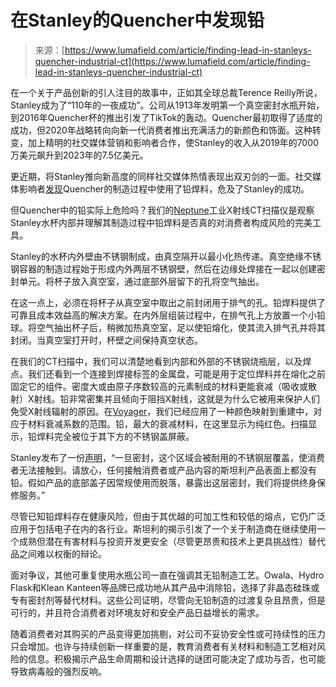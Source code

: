<!--yml

category: 未分类

date: 2024-05-27 15:03:22

-->

# 在Stanley的Quencher中发现铅

> 来源：[https://www.lumafield.com/article/finding-lead-in-stanleys-quencher-industrial-ct](https://www.lumafield.com/article/finding-lead-in-stanleys-quencher-industrial-ct)

在一个关于产品创新的引人注目的故事中，正如其全球总裁Terence Reilly所说，Stanley成为了“110年的一夜成功”。公司从1913年发明第一个真空密封水瓶开始，到2016年Quencher杯的推出引发了TikTok的轰动。Quencher最初取得了适度的成功，但2020年战略转向向新一代消费者推出充满活力的新颜色和饰面。这种转变，加上精明的社交媒体营销和影响者合作，使Stanley的收入从2019年的7000万美元飙升到2023年的7.5亿美元。

更近期，将Stanley推向新高度的同样社交媒体热情表现出双刃剑的一面。社交媒体影响者[发现](https://www.wired.com/story/stanley-cup-lead-soldering/)Quencher的制造过程中使用了铅焊料，危及了Stanley的成功。

但Quencher中的铅实际上危险吗？我们的[Neptune](https://www.lumafield.com/products/neptune-industrial-x-ray-ct-scanner)工业X射线CT扫描仪是观察Stanley水杯内部并理解其制造过程中铅焊料是否真的对消费者构成风险的完美工具。

Stanley的水杯内外壁由不锈钢制成，由真空隔开以最小化热传递。真空绝缘不锈钢容器的制造过程始于形成内外两层不锈钢壁，然后在边缘处焊接在一起以创建密封单元。将杯子放入真空室，通过底部外层留下的孔将空气抽出。

在这一点上，必须在将杯子从真空室中取出之前封闭用于排气的孔。铅焊料提供了可靠且成本效益高的解决方案。在内外层组装过程中，在排气孔上方放置一个小铅球。将空气抽出杯子后，稍微加热真空室，足以使铅熔化，使其流入排气孔并将其封闭。当真空室打开时，杯壁之间保持真空状态。

在我们的CT扫描中，我们可以清楚地看到内部和外部的不锈钢烧瓶层，以及焊点。我们还看到一个连接到焊接标签的金属盘，可能是用于定位焊料并在熔化之前固定它的组件。密度大或由原子序数较高的元素制成的材料更能衰减（吸收或散射）X射线。铅非常密集并且倾向于阻挡X射线，这就是为什么它被用来保护人们免受X射线辐射的原因。在[Voyager](https://www.lumafield.com/zh/products/voyager-ai-powered-cloud-analysis-software)，我们已经应用了一种颜色映射到重建中，对应于材料衰减系数的范围。铅，最大的衰减材料，在这里显示为纯红色。扫描显示，铅焊料完全被位于其下方的不锈钢盖屏蔽。

Stanley发布了一份[声明](https://support.stanley1913.com/zh-cn/support/solutions/articles/69000850923-stanley%E7%9A%84%E5%95%86%E5%93%81%E6%9C%89%E5%90%AB%E6%9C%89%E9%93%85%E5%90%97-)，“一旦密封，这个区域会被耐用的不锈钢层覆盖，使消费者无法接触到。请放心，任何接触消费者或产品内容的斯坦利产品表面上都没有铅。假如产品的底部盖子因常规使用而脱落，暴露出这层密封，我们将提供终身保修服务。”

尽管已知铅焊料存在健康风险，但由于其优越的可加工性和较低的熔点，它仍广泛应用于包括电子在内的各行业。斯坦利的揭示引发了一个关于制造商在继续使用一个成熟但潜在有害材料与投资开发更安全（尽管更昂贵和技术上更具挑战性）替代品之间难以权衡的辩论。

面对争议，其他可重复使用水瓶公司一直在强调其无铅制造工艺。Owala、Hydro Flask和Klean Kanteen等品牌已成功地从其产品中消除铅，选择了非晶态硅珠或专有密封剂等替代材料。这些公司证明，尽管向无铅制造的过渡复杂且昂贵，但是可行的，并且符合消费者对环境友好和安全产品日益增长的需求。

随着消费者对其购买的产品变得更加挑剔，对公司不妥协安全性或可持续性的压力只会增加。也许与持续创新一样重要的是，教育消费者有关材料和制造工艺相对风险的信息。积极揭示产品生命周期和设计选择的谜团可能决定了成功与否，也可能导致病毒般的强烈反响。
